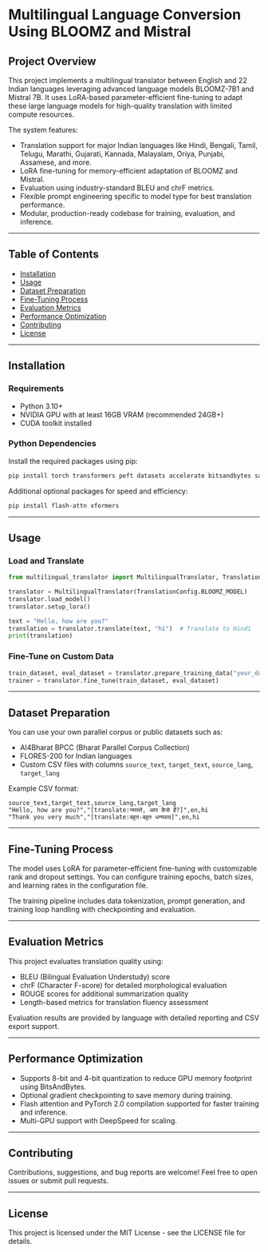 

# Multilingual Language Conversion Using BLOOMZ and Mistral

## Project Overview

This project implements a multilingual translator between English and 22 Indian languages leveraging advanced language models BLOOMZ-7B1 and Mistral 7B. It uses LoRA-based parameter-efficient fine-tuning to adapt these large language models for high-quality translation with limited compute resources.

The system features:
- Translation support for major Indian languages like Hindi, Bengali, Tamil, Telugu, Marathi, Gujarati, Kannada, Malayalam, Oriya, Punjabi, Assamese, and more.
- LoRA fine-tuning for memory-efficient adaptation of BLOOMZ and Mistral.
- Evaluation using industry-standard BLEU and chrF metrics.
- Flexible prompt engineering specific to model type for best translation performance.
- Modular, production-ready codebase for training, evaluation, and inference.

***

## Table of Contents

- [Installation](#installation)
- [Usage](#usage)
- [Dataset Preparation](#dataset-preparation)
- [Fine-Tuning Process](#fine-tuning-process)
- [Evaluation Metrics](#evaluation-metrics)
- [Performance Optimization](#performance-optimization)
- [Contributing](#contributing)
- [License](#license)

***

## Installation

### Requirements

- Python 3.10+
- NVIDIA GPU with at least 16GB VRAM (recommended 24GB+)
- CUDA toolkit installed

### Python Dependencies

Install the required packages using pip:

```bash
pip install torch transformers peft datasets accelerate bitsandbytes sacrebleu evaluate pandas numpy
```

Additional optional packages for speed and efficiency:

```bash
pip install flash-attn xformers
```

***

## Usage

### Load and Translate

```python
from multilingual_translator import MultilingualTranslator, TranslationConfig

translator = MultilingualTranslator(TranslationConfig.BLOOMZ_MODEL)
translator.load_model()
translator.setup_lora()

text = "Hello, how are you?"
translation = translator.translate(text, "hi")  # Translate to Hindi
print(translation)
```

### Fine-Tune on Custom Data

```python
train_dataset, eval_dataset = translator.prepare_training_data("your_dataset.csv")
trainer = translator.fine_tune(train_dataset, eval_dataset)
```

***

## Dataset Preparation

You can use your own parallel corpus or public datasets such as:

- AI4Bharat BPCC (Bharat Parallel Corpus Collection)
- FLORES-200 for Indian languages
- Custom CSV files with columns `source_text`, `target_text`, `source_lang`, `target_lang`

Example CSV format:

```
source_text,target_text,source_lang,target_lang
"Hello, how are you?","[translate:नमस्ते, आप कैसे हैं?]",en,hi
"Thank you very much","[translate:बहुत-बहुत धन्यवाद]",en,hi
```

***

## Fine-Tuning Process

The model uses LoRA for parameter-efficient fine-tuning with customizable rank and dropout settings. You can configure training epochs, batch sizes, and learning rates in the configuration file.

The training pipeline includes data tokenization, prompt generation, and training loop handling with checkpointing and evaluation.

***

## Evaluation Metrics

This project evaluates translation quality using:

- BLEU (Bilingual Evaluation Understudy) score
- chrF (Character F-score) for detailed morphological evaluation
- ROUGE scores for additional summarization quality
- Length-based metrics for translation fluency assessment

Evaluation results are provided by language with detailed reporting and CSV export support.

***

## Performance Optimization

- Supports 8-bit and 4-bit quantization to reduce GPU memory footprint using BitsAndBytes.
- Optional gradient checkpointing to save memory during training.
- Flash attention and PyTorch 2.0 compilation supported for faster training and inference.
- Multi-GPU support with DeepSpeed for scaling.

***

## Contributing

Contributions, suggestions, and bug reports are welcome! Feel free to open issues or submit pull requests.

***

## License

This project is licensed under the MIT License - see the LICENSE file for details.

